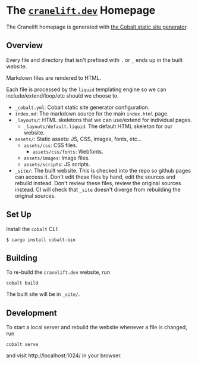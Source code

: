 # The [`cranelift.dev`](https://cranelift.dev/) Homepage

The Cranelift homepage is generated with [the Cobalt static site
generator](https://cobalt-org.github.io).

## Overview

Every file and directory that isn't prefixed with `.` or `_` ends up in the
built website.

Markdown files are rendered to HTML.

Each file is processed by the `liquid` templating engine so we can
include/extend/loop/etc should we choose to.

* `_cobalt.yml`: Cobalt static site generator configuration.
* `index.md`: The markdown source for the main `index.html` page.
* `_layouts/`: HTML skeletons that we can use/extend for individual pages.
  * `_layouts/default.liquid`: The default HTML skeleton for our website.
* `assets/`: Static assets: JS, CSS, images, fonts, etc...
  * `assets/css`: CSS files.
    * `assets/css/fonts`: Webfonts.
  * `assets/images`: Image files.
  * `assets/scripts`: JS scripts.
* `_site/`: The built website. This is checked into the repo so github pages can
  access it. Don't edit these files by hand, edit the sources and rebuild
  instead. Don't review these files, review the original sources instead. CI
  will check that `_site` doesn't diverge from rebuilding the original sources.

## Set Up

Install the `cobalt` CLI:

```
$ cargo install cobalt-bin
```

## Building

To re-build the `cranelift.dev` website, run

```
cobalt build
```

The built site will be in `_site/`.

## Development

To start a local server and rebuild the website whenever a file is changed, run

```
cobalt serve
```

and visit http://localhost:1024/ in your browser.
